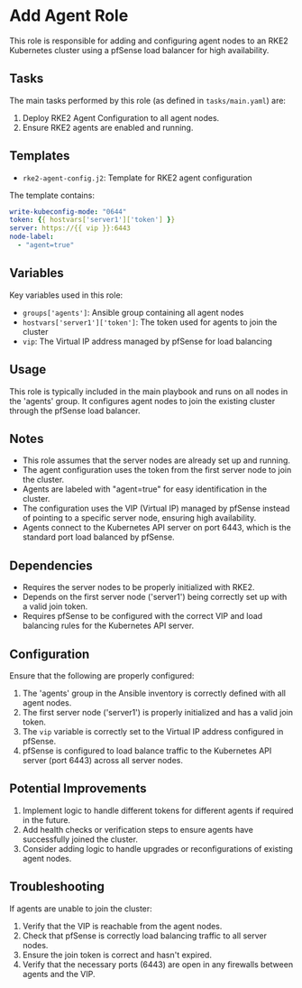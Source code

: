 # Add Agent Role

This role is responsible for adding and configuring agent nodes to an RKE2 Kubernetes cluster using a pfSense load balancer for high availability.

## Tasks

The main tasks performed by this role (as defined in `tasks/main.yaml`) are:

1. Deploy RKE2 Agent Configuration to all agent nodes.
2. Ensure RKE2 agents are enabled and running.

## Templates

- `rke2-agent-config.j2`: Template for RKE2 agent configuration

The template contains:
```yaml
write-kubeconfig-mode: "0644"
token: {{ hostvars['server1']['token'] }}
server: https://{{ vip }}:6443
node-label:
  - "agent=true"
```

## Variables

Key variables used in this role:

- `groups['agents']`: Ansible group containing all agent nodes
- `hostvars['server1']['token']`: The token used for agents to join the cluster
- `vip`: The Virtual IP address managed by pfSense for load balancing

## Usage

This role is typically included in the main playbook and runs on all nodes in the 'agents' group. It configures agent nodes to join the existing cluster through the pfSense load balancer.

## Notes

- This role assumes that the server nodes are already set up and running.
- The agent configuration uses the token from the first server node to join the cluster.
- Agents are labeled with "agent=true" for easy identification in the cluster.
- The configuration uses the VIP (Virtual IP) managed by pfSense instead of pointing to a specific server node, ensuring high availability.
- Agents connect to the Kubernetes API server on port 6443, which is the standard port load balanced by pfSense.

## Dependencies

- Requires the server nodes to be properly initialized with RKE2.
- Depends on the first server node ('server1') being correctly set up with a valid join token.
- Requires pfSense to be configured with the correct VIP and load balancing rules for the Kubernetes API server.

## Configuration

Ensure that the following are properly configured:
1. The 'agents' group in the Ansible inventory is correctly defined with all agent nodes.
2. The first server node ('server1') is properly initialized and has a valid join token.
3. The `vip` variable is correctly set to the Virtual IP address configured in pfSense.
4. pfSense is configured to load balance traffic to the Kubernetes API server (port 6443) across all server nodes.

## Potential Improvements

1. Implement logic to handle different tokens for different agents if required in the future.
2. Add health checks or verification steps to ensure agents have successfully joined the cluster.
3. Consider adding logic to handle upgrades or reconfigurations of existing agent nodes.

## Troubleshooting

If agents are unable to join the cluster:
1. Verify that the VIP is reachable from the agent nodes.
2. Check that pfSense is correctly load balancing traffic to all server nodes.
3. Ensure the join token is correct and hasn't expired.
4. Verify that the necessary ports (6443) are open in any firewalls between agents and the VIP.